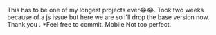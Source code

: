 This has to be one of my longest projects ever😂😂. Took two weeks because of a js issue but here we are so i'll drop the base version now. Thank you . *Feel free to commit. Mobile Not too perfect.
